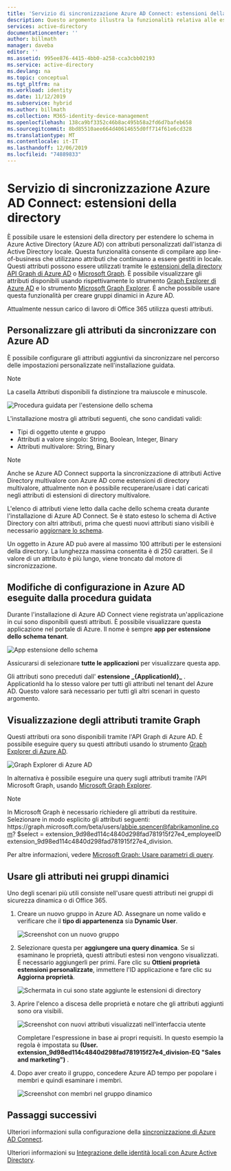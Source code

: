```yaml
---
title: 'Servizio di sincronizzazione Azure AD Connect: estensioni della directory | Documentazione Microsoft'
description: Questo argomento illustra la funzionalità relativa alle estensioni della directory in Azure AD Connect.
services: active-directory
documentationcenter: ''
author: billmath
manager: daveba
editor: ''
ms.assetid: 995ee876-4415-4bb0-a258-cca3cbb02193
ms.service: active-directory
ms.devlang: na
ms.topic: conceptual
ms.tgt_pltfrm: na
ms.workload: identity
ms.date: 11/12/2019
ms.subservice: hybrid
ms.author: billmath
ms.collection: M365-identity-device-management
ms.openlocfilehash: 138ca9bf3352c46b8ac495b58a2fd6d7bafeb658
ms.sourcegitcommit: 8bd85510aee664d40614655d0ff714f61e6cd328
ms.translationtype: MT
ms.contentlocale: it-IT
ms.lasthandoff: 12/06/2019
ms.locfileid: "74889833"
---
```

# <a name="azure-ad-connect-sync-directory-extensions"></a>Servizio di sincronizzazione Azure AD Connect: estensioni della directory
È possibile usare le estensioni della directory per estendere lo schema in Azure Active Directory (Azure AD) con attributi personalizzati dall'istanza di Active Directory locale. Questa funzionalità consente di compilare app line-of-business che utilizzano attributi che continuano a essere gestiti in locale. Questi attributi possono essere utilizzati tramite le [estensioni della directory API Graph di Azure AD](https://msdn.microsoft.com/Library/Azure/Ad/Graph/howto/azure-ad-graph-api-directory-schema-extensions) o [Microsoft Graph](https://developer.microsoft.com/graph/). È possibile visualizzare gli attributi disponibili usando rispettivamente lo strumento [Graph Explorer di Azure AD](https://graphexplorer.azurewebsites.net/) e lo strumento [Microsoft Graph Explorer](https://developer.microsoft.com/graph/graph-explorer). È anche possibile usare questa funzionalità per creare gruppi dinamici in Azure AD.

Attualmente nessun carico di lavoro di Office 365 utilizza questi attributi.

## <a name="customize-which-attributes-to-synchronize-with-azure-ad"></a>Personalizzare gli attributi da sincronizzare con Azure AD

È possibile configurare gli attributi aggiuntivi da sincronizzare nel percorso delle impostazioni personalizzate nell'installazione guidata.

>[!NOTE]
>La casella Attributi disponibili fa distinzione tra maiuscole e minuscole.

![Procedura guidata per l'estensione dello schema](./media/how-to-connect-sync-feature-directory-extensions/extension2.png)  

L'installazione mostra gli attributi seguenti, che sono candidati validi:

* Tipi di oggetto utente e gruppo
* Attributi a valore singolo: String, Boolean, Integer, Binary
* Attributi multivalore: String, Binary


>[!NOTE]
> Anche se Azure AD Connect supporta la sincronizzazione di attributi Active Directory multivalore con Azure AD come estensioni di directory multivalore, attualmente non è possibile recuperare/usare i dati caricati negli attributi di estensioni di directory multivalore.

L'elenco di attributi viene letto dalla cache dello schema creata durante l'installazione di Azure AD Connect. Se è stato esteso lo schema di Active Directory con altri attributi, prima che questi nuovi attributi siano visibili è necessario [aggiornare lo schema](how-to-connect-installation-wizard.md#refresh-directory-schema).

Un oggetto in Azure AD può avere al massimo 100 attributi per le estensioni della directory. La lunghezza massima consentita è di 250 caratteri. Se il valore di un attributo è più lungo, viene troncato dal motore di sincronizzazione.

## <a name="configuration-changes-in-azure-ad-made-by-the-wizard"></a>Modifiche di configurazione in Azure AD eseguite dalla procedura guidata

Durante l'installazione di Azure AD Connect viene registrata un'applicazione in cui sono disponibili questi attributi. È possibile visualizzare questa applicazione nel portale di Azure. Il nome è sempre **app per estensione dello schema tenant**.

![App estensione dello schema](./media/how-to-connect-sync-feature-directory-extensions/extension3new.png)

Assicurarsi di selezionare **tutte le applicazioni** per visualizzare questa app.

Gli attributi sono preceduti dall' **estensione \_{ApplicationId}\_** . ApplicationId ha lo stesso valore per tutti gli attributi nel tenant del Azure AD. Questo valore sarà necessario per tutti gli altri scenari in questo argomento.

## <a name="viewing-attributes-using-graph"></a>Visualizzazione degli attributi tramite Graph

Questi attributi ora sono disponibili tramite l'API Graph di Azure AD. È possibile eseguire query su questi attributi usando lo strumento [Graph Explorer di Azure AD](https://graphexplorer.azurewebsites.net/).

![Graph Explorer di Azure AD](./media/how-to-connect-sync-feature-directory-extensions/extension4.png)

In alternativa è possibile eseguire una query sugli attributi tramite l'API Microsoft Graph, usando [Microsoft Graph Explorer](https://developer.microsoft.com/graph/graph-explorer#).

>[!NOTE]
> In Microsoft Graph è necessario richiedere gli attributi da restituire. Selezionare in modo esplicito gli attributi seguenti: https\://graph.microsoft.com/beta/users/abbie.spencer@fabrikamonline.com? $select = extension_9d98ed114c4840d298fad781915f27e4_employeeID extension_9d98ed114c4840d298fad781915f27e4_division.
>
> Per altre informazioni, vedere [Microsoft Graph: Usare parametri di query](https://developer.microsoft.com/graph/docs/concepts/query_parameters#select-parameter).

## <a name="use-the-attributes-in-dynamic-groups"></a>Usare gli attributi nei gruppi dinamici

Uno degli scenari più utili consiste nell'usare questi attributi nei gruppi di sicurezza dinamica o di Office 365.

1. Creare un nuovo gruppo in Azure AD. Assegnare un nome valido e verificare che il **tipo di appartenenza** sia **Dynamic User**.

   ![Screenshot con un nuovo gruppo](./media/how-to-connect-sync-feature-directory-extensions/dynamicgroup1.png)

2. Selezionare questa per **aggiungere una query dinamica**. Se si esaminano le proprietà, questi attributi estesi non vengono visualizzati. È necessario aggiungerli per primi. Fare clic su **Ottieni proprietà estensioni personalizzate**, immettere l'ID applicazione e fare clic su **Aggiorna proprietà**.

   ![Schermata in cui sono state aggiunte le estensioni di directory](./media/how-to-connect-sync-feature-directory-extensions/dynamicgroup2.png) 

3. Aprire l'elenco a discesa delle proprietà e notare che gli attributi aggiunti sono ora visibili.

   ![Screenshot con nuovi attributi visualizzati nell'interfaccia utente](./media/how-to-connect-sync-feature-directory-extensions/dynamicgroup3.png)

   Completare l'espressione in base ai propri requisiti. In questo esempio la regola è impostata su **(User. extension_9d98ed114c4840d298fad781915f27e4_division-EQ "Sales and marketing")** .

4. Dopo aver creato il gruppo, concedere Azure AD tempo per popolare i membri e quindi esaminare i membri.

   ![Screenshot con membri nel gruppo dinamico](./media/how-to-connect-sync-feature-directory-extensions/dynamicgroup4.png)  

## <a name="next-steps"></a>Passaggi successivi
Ulteriori informazioni sulla configurazione della [sincronizzazione di Azure AD Connect](how-to-connect-sync-whatis.md).

Ulteriori informazioni su [Integrazione delle identità locali con Azure Active Directory](whatis-hybrid-identity.md).

